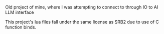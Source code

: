 Old project of mine, where I was attempting to connect to through IO to AI LLM interface

This project's lua files fall under the same license as SRB2 due to use of C function binds.
